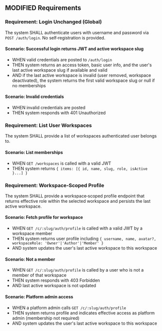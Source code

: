 ## MODIFIED Requirements

### Requirement: Login Unchanged (Global)

The system SHALL authenticate users with username and password via `POST /auth/login`. No self‑registration is provided.

#### Scenario: Successful login returns JWT and active workspace slug

- WHEN valid credentials are posted to `/auth/login`
- THEN system returns an access token, basic user info, and the user's last active workspace slug if available and valid
- AND if the last active workspace is invalid (user removed, workspace deactivated), the system returns the first valid workspace slug or null if no memberships

#### Scenario: Invalid credentials

- WHEN invalid credentials are posted
- THEN system responds with 401 Unauthorized

### Requirement: List User Workspaces

The system SHALL provide a list of workspaces authenticated user belongs to.

#### Scenario: List memberships

- WHEN `GET /workspaces` is called with a valid JWT
- THEN system returns `{ items: [{ id, name, slug, role, isActive }...] }`

### Requirement: Workspace‑Scoped Profile

The system SHALL provide a workspace‑scoped profile endpoint that returns effective role within the selected workspace and persists the last active workspace.

#### Scenario: Fetch profile for workspace

- WHEN `GET /c/:slug/auth/profile` is called with a valid JWT by a workspace member
- THEN system returns user profile including `{ username, name, avatar?, workspaceRole: 'Owner'|'Author'|'Member' }`
- AND system updates the user's last active workspace to this workspace

#### Scenario: Not a member

- WHEN `GET /c/:slug/auth/profile` is called by a user who is not a member of that workspace
- THEN system responds with 403 Forbidden
- AND last active workspace is not updated

#### Scenario: Platform admin access

- WHEN a platform admin calls `GET /c/:slug/auth/profile`
- THEN system returns profile and indicates effective access as platform admin (membership not required)
- AND system updates the user's last active workspace to this workspace
